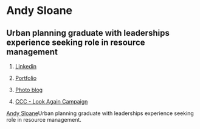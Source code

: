 # Andy Sloane 

## Urban planning graduate with leaderships experience seeking role in resource management

   1. [Linkedin](https://www.linkedin.com/in/andysloane)
    
   2. [Portfolio](https://readymag.com/u98679279/andysloane/)

   3. [Photo blog](http://andy-in-nz.tumblr.com/)

   4. [CCC - Look Again Campaign](https://www.youtube.com/watch?v=6Mei7Nr9bRs)

 <a href="#" data-toggle="tooltip" data-original-title="{{site.data.glossary.jekyll_platform}}">Andy Sloane</a>Urban planning graduate with leaderships experience seeking role in resource management.</a>

